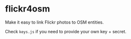 flickr4osm
==========

Make it easy to link Flickr photos to OSM entities.

Check `keys.js` if you need to provide your own key + secret.
